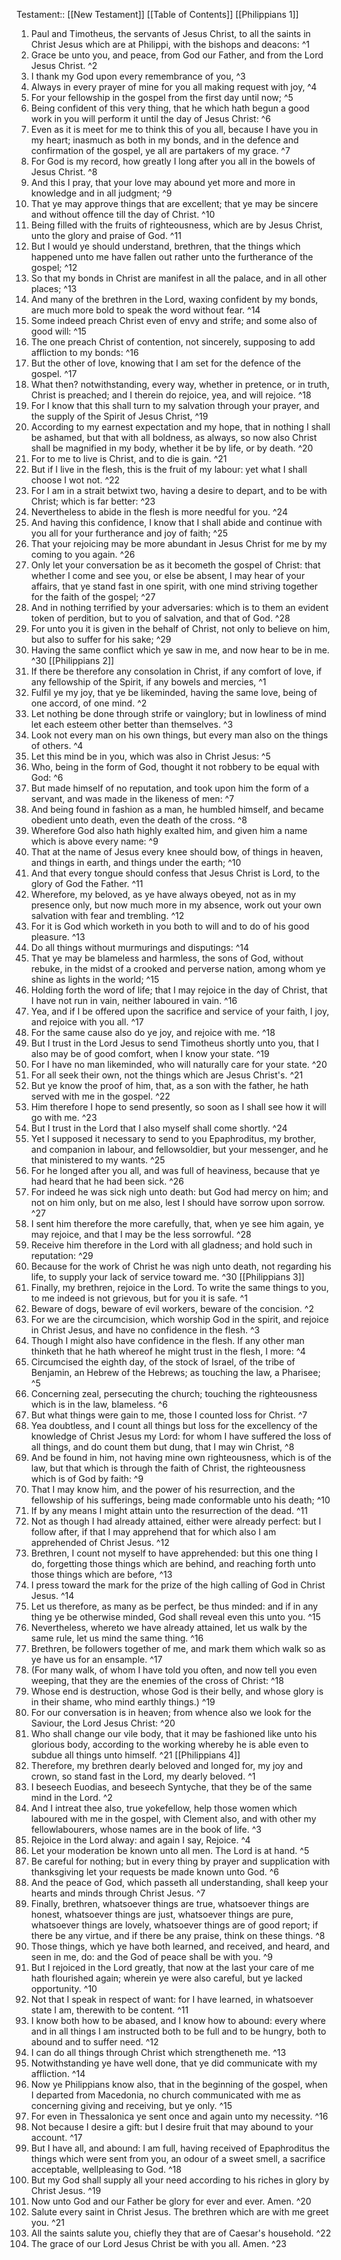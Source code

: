  Testament:: [[New Testament]]
 [[Table of Contents]]
 [[Philippians 1]]
 1. Paul and Timotheus, the servants of Jesus Christ, to all the saints in Christ Jesus which are at Philippi, with the bishops and deacons: ^1
 2. Grace be unto you, and peace, from God our Father, and from the Lord Jesus Christ. ^2
 3. I thank my God upon every remembrance of you, ^3
 4. Always in every prayer of mine for you all making request with joy, ^4
 5. For your fellowship in the gospel from the first day until now; ^5
 6. Being confident of this very thing, that he which hath begun a good work in you will perform it until the day of Jesus Christ: ^6
 7. Even as it is meet for me to think this of you all, because I have you in my heart; inasmuch as both in my bonds, and in the defence and confirmation of the gospel, ye all are partakers of my grace. ^7
 8. For God is my record, how greatly I long after you all in the bowels of Jesus Christ. ^8
 9. And this I pray, that your love may abound yet more and more in knowledge and in all judgment; ^9
 10. That ye may approve things that are excellent; that ye may be sincere and without offence till the day of Christ. ^10
 11. Being filled with the fruits of righteousness, which are by Jesus Christ, unto the glory and praise of God. ^11
 12. But I would ye should understand, brethren, that the things which happened unto me have fallen out rather unto the furtherance of the gospel; ^12
 13. So that my bonds in Christ are manifest in all the palace, and in all other places; ^13
 14. And many of the brethren in the Lord, waxing confident by my bonds, are much more bold to speak the word without fear. ^14
 15. Some indeed preach Christ even of envy and strife; and some also of good will: ^15
 16. The one preach Christ of contention, not sincerely, supposing to add affliction to my bonds: ^16
 17. But the other of love, knowing that I am set for the defence of the gospel. ^17
 18. What then? notwithstanding, every way, whether in pretence, or in truth, Christ is preached; and I therein do rejoice, yea, and will rejoice. ^18
 19. For I know that this shall turn to my salvation through your prayer, and the supply of the Spirit of Jesus Christ, ^19
 20. According to my earnest expectation and my hope, that in nothing I shall be ashamed, but that with all boldness, as always, so now also Christ shall be magnified in my body, whether it be by life, or by death. ^20
 21. For to me to live is Christ, and to die is gain. ^21
 22. But if I live in the flesh, this is the fruit of my labour: yet what I shall choose I wot not. ^22
 23. For I am in a strait betwixt two, having a desire to depart, and to be with Christ; which is far better: ^23
 24. Nevertheless to abide in the flesh is more needful for you. ^24
 25. And having this confidence, I know that I shall abide and continue with you all for your furtherance and joy of faith; ^25
 26. That your rejoicing may be more abundant in Jesus Christ for me by my coming to you again. ^26
 27. Only let your conversation be as it becometh the gospel of Christ: that whether I come and see you, or else be absent, I may hear of your affairs, that ye stand fast in one spirit, with one mind striving together for the faith of the gospel; ^27
 28. And in nothing terrified by your adversaries: which is to them an evident token of perdition, but to you of salvation, and that of God. ^28
 29. For unto you it is given in the behalf of Christ, not only to believe on him, but also to suffer for his sake; ^29
 30. Having the same conflict which ye saw in me, and now hear to be in me. ^30
 [[Philippians 2]]
 1. If there be therefore any consolation in Christ, if any comfort of love, if any fellowship of the Spirit, if any bowels and mercies, ^1
 2. Fulfil ye my joy, that ye be likeminded, having the same love, being of one accord, of one mind. ^2
 3. Let nothing be done through strife or vainglory; but in lowliness of mind let each esteem other better than themselves. ^3
 4. Look not every man on his own things, but every man also on the things of others. ^4
 5. Let this mind be in you, which was also in Christ Jesus: ^5
 6. Who, being in the form of God, thought it not robbery to be equal with God: ^6
 7. But made himself of no reputation, and took upon him the form of a servant, and was made in the likeness of men: ^7
 8. And being found in fashion as a man, he humbled himself, and became obedient unto death, even the death of the cross. ^8
 9. Wherefore God also hath highly exalted him, and given him a name which is above every name: ^9
 10. That at the name of Jesus every knee should bow, of things in heaven, and things in earth, and things under the earth; ^10
 11. And that every tongue should confess that Jesus Christ is Lord, to the glory of God the Father. ^11
 12. Wherefore, my beloved, as ye have always obeyed, not as in my presence only, but now much more in my absence, work out your own salvation with fear and trembling. ^12
 13. For it is God which worketh in you both to will and to do of his good pleasure. ^13
 14. Do all things without murmurings and disputings: ^14
 15. That ye may be blameless and harmless, the sons of God, without rebuke, in the midst of a crooked and perverse nation, among whom ye shine as lights in the world; ^15
 16. Holding forth the word of life; that I may rejoice in the day of Christ, that I have not run in vain, neither laboured in vain. ^16
 17. Yea, and if I be offered upon the sacrifice and service of your faith, I joy, and rejoice with you all. ^17
 18. For the same cause also do ye joy, and rejoice with me. ^18
 19. But I trust in the Lord Jesus to send Timotheus shortly unto you, that I also may be of good comfort, when I know your state. ^19
 20. For I have no man likeminded, who will naturally care for your state. ^20
 21. For all seek their own, not the things which are Jesus Christ's. ^21
 22. But ye know the proof of him, that, as a son with the father, he hath served with me in the gospel. ^22
 23. Him therefore I hope to send presently, so soon as I shall see how it will go with me. ^23
 24. But I trust in the Lord that I also myself shall come shortly. ^24
 25. Yet I supposed it necessary to send to you Epaphroditus, my brother, and companion in labour, and fellowsoldier, but your messenger, and he that ministered to my wants. ^25
 26. For he longed after you all, and was full of heaviness, because that ye had heard that he had been sick. ^26
 27. For indeed he was sick nigh unto death: but God had mercy on him; and not on him only, but on me also, lest I should have sorrow upon sorrow. ^27
 28. I sent him therefore the more carefully, that, when ye see him again, ye may rejoice, and that I may be the less sorrowful. ^28
 29. Receive him therefore in the Lord with all gladness; and hold such in reputation: ^29
 30. Because for the work of Christ he was nigh unto death, not regarding his life, to supply your lack of service toward me. ^30
 [[Philippians 3]]
 1. Finally, my brethren, rejoice in the Lord. To write the same things to you, to me indeed is not grievous, but for you it is safe. ^1
 2. Beware of dogs, beware of evil workers, beware of the concision. ^2
 3. For we are the circumcision, which worship God in the spirit, and rejoice in Christ Jesus, and have no confidence in the flesh. ^3
 4. Though I might also have confidence in the flesh. If any other man thinketh that he hath whereof he might trust in the flesh, I more: ^4
 5. Circumcised the eighth day, of the stock of Israel, of the tribe of Benjamin, an Hebrew of the Hebrews; as touching the law, a Pharisee; ^5
 6. Concerning zeal, persecuting the church; touching the righteousness which is in the law, blameless. ^6
 7. But what things were gain to me, those I counted loss for Christ. ^7
 8. Yea doubtless, and I count all things but loss for the excellency of the knowledge of Christ Jesus my Lord: for whom I have suffered the loss of all things, and do count them but dung, that I may win Christ, ^8
 9. And be found in him, not having mine own righteousness, which is of the law, but that which is through the faith of Christ, the righteousness which is of God by faith: ^9
 10. That I may know him, and the power of his resurrection, and the fellowship of his sufferings, being made conformable unto his death; ^10
 11. If by any means I might attain unto the resurrection of the dead. ^11
 12. Not as though I had already attained, either were already perfect: but I follow after, if that I may apprehend that for which also I am apprehended of Christ Jesus. ^12
 13. Brethren, I count not myself to have apprehended: but this one thing I do, forgetting those things which are behind, and reaching forth unto those things which are before, ^13
 14. I press toward the mark for the prize of the high calling of God in Christ Jesus. ^14
 15. Let us therefore, as many as be perfect, be thus minded: and if in any thing ye be otherwise minded, God shall reveal even this unto you. ^15
 16. Nevertheless, whereto we have already attained, let us walk by the same rule, let us mind the same thing. ^16
 17. Brethren, be followers together of me, and mark them which walk so as ye have us for an ensample. ^17
 18. (For many walk, of whom I have told you often, and now tell you even weeping, that they are the enemies of the cross of Christ: ^18
 19. Whose end is destruction, whose God is their belly, and whose glory is in their shame, who mind earthly things.) ^19
 20. For our conversation is in heaven; from whence also we look for the Saviour, the Lord Jesus Christ: ^20
 21. Who shall change our vile body, that it may be fashioned like unto his glorious body, according to the working whereby he is able even to subdue all things unto himself. ^21
 [[Philippians 4]]
 1. Therefore, my brethren dearly beloved and longed for, my joy and crown, so stand fast in the Lord, my dearly beloved. ^1
 2. I beseech Euodias, and beseech Syntyche, that they be of the same mind in the Lord. ^2
 3. And I intreat thee also, true yokefellow, help those women which laboured with me in the gospel, with Clement also, and with other my fellowlabourers, whose names are in the book of life. ^3
 4. Rejoice in the Lord alway: and again I say, Rejoice. ^4
 5. Let your moderation be known unto all men. The Lord is at hand. ^5
 6. Be careful for nothing; but in every thing by prayer and supplication with thanksgiving let your requests be made known unto God. ^6
 7. And the peace of God, which passeth all understanding, shall keep your hearts and minds through Christ Jesus. ^7
 8. Finally, brethren, whatsoever things are true, whatsoever things are honest, whatsoever things are just, whatsoever things are pure, whatsoever things are lovely, whatsoever things are of good report; if there be any virtue, and if there be any praise, think on these things. ^8
 9. Those things, which ye have both learned, and received, and heard, and seen in me, do: and the God of peace shall be with you. ^9
 10. But I rejoiced in the Lord greatly, that now at the last your care of me hath flourished again; wherein ye were also careful, but ye lacked opportunity. ^10
 11. Not that I speak in respect of want: for I have learned, in whatsoever state I am, therewith to be content. ^11
 12. I know both how to be abased, and I know how to abound: every where and in all things I am instructed both to be full and to be hungry, both to abound and to suffer need. ^12
 13. I can do all things through Christ which strengtheneth me. ^13
 14. Notwithstanding ye have well done, that ye did communicate with my affliction. ^14
 15. Now ye Philippians know also, that in the beginning of the gospel, when I departed from Macedonia, no church communicated with me as concerning giving and receiving, but ye only. ^15
 16. For even in Thessalonica ye sent once and again unto my necessity. ^16
 17. Not because I desire a gift: but I desire fruit that may abound to your account. ^17
 18. But I have all, and abound: I am full, having received of Epaphroditus the things which were sent from you, an odour of a sweet smell, a sacrifice acceptable, wellpleasing to God. ^18
 19. But my God shall supply all your need according to his riches in glory by Christ Jesus. ^19
 20. Now unto God and our Father be glory for ever and ever. Amen. ^20
 21. Salute every saint in Christ Jesus. The brethren which are with me greet you. ^21
 22. All the saints salute you, chiefly they that are of Caesar's household. ^22
 23. The grace of our Lord Jesus Christ be with you all. Amen. ^23
